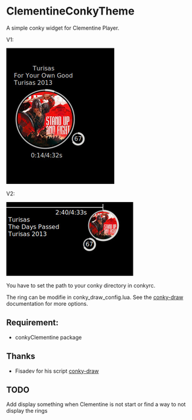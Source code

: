 # ClementineConkyTheme
A simple conky widget for Clementine Player.

V1:

![](images/clementineConkyV1.jpg)


V2:


![](images/clementineConkyV2.jpg)


You have to set the path to your conky directory in conkyrc.

The ring can be modifie in conky_draw_config.lua. See the [conky-draw][fisadevLink] documentation for more options. 


## Requirement:
* conkyClementine package


## Thanks
* Fisadev for his script [conky-draw][fisadevLink]


[fisadevLink]: https://github.com/fisadev/conky-draw


## TODO

Add display something when Clementine is not start or find a way to not display the rings
